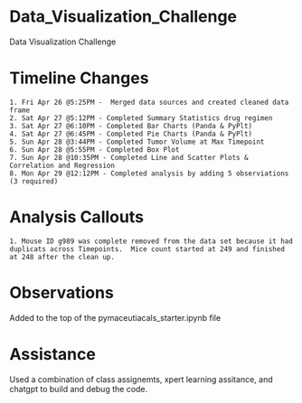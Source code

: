 # Data_Visualization_Challenge
Data Visualization Challenge

# Timeline Changes
    1. Fri Apr 26 @5:25PM -  Merged data sources and created cleaned data frame
    2. Sat Apr 27 @5:12PM - Completed Summary Statistics drug regimen
    3. Sat Apr 27 @6:10PM - Completed Bar Charts (Panda & PyPlt)
    4. Sat Apr 27 @6:45PM - Completed Pie Charts (Panda & PyPlt)
    5. Sun Apr 28 @3:44PM - Completed Tumor Volume at Max Timepoint
    6. Sun Apr 28 @5:55PM - Completed Box Plot 
    7. Sun Apr 28 @10:35PM - Completed Line and Scatter Plots & Correlation and Regression
    8. Mon Apr 29 @12:12PM - Completed analysis by adding 5 observiations (3 required)

# Analysis Callouts
    1. Mouse ID g989 was complete removed from the data set because it had duplicats across Timepoints.  Mice count started at 249 and finished at 248 after the clean up.

# Observations
Added to the top of the pymaceutiacals_starter.ipynb file

# Assistance
Used a combination of class assignemts, xpert learning assitance, and chatgpt to build and debug the code. 